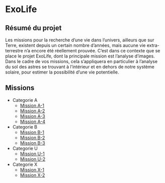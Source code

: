# ExoLife

## Résumé du projet

Les missions pour la recherche d’une vie dans l’univers, ailleurs que sur Terre, existent depuis un certain nombre d’années, mais aucune vie extra-terrestre n’a encore été réellement prouvée. C’est dans ce contexte que se place le projet ExoLife, dont la principale mission est l’analyse d’images. Dans le cadre de vos missions, cela s’appliquera en particulier à l’analyse du sol des astres se trouvant à l’intérieur et en dehors de notre système solaire, pour estimer la possibilité d’une vie potentielle.

## Missions

* Categorie A
    * [Mission A-1](missions/A1/mission_a1.md)
    * [Mission A-2](missions/A2/mission_a2.md)
    * [Mission A-3](missions/A3/mission_a3.md)
    * [Mission A-4](missions/A4/mission_a4.md)
* Categorie B
    * [Mission B-1](missions/B1/mission_b1.md)
    * [Mission B-2](missions/B2/mission_b2.md)
    * [Mission B-3](missions/B3/mission_b3.md)
* Categorie U
    * [Mission U-1](missions/U1/mission_u1.md)
    * [Mission U-2](missions/U2/mission_u2.md)
* Categorie X
    * [Mission X-1](missions/X1/mission_x1.md)
    * [Mission X-2](missions/X2/mission_x2.md)
